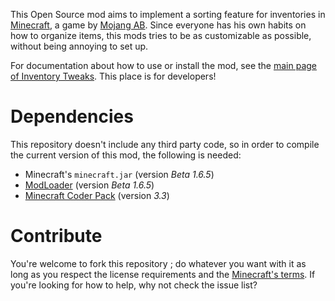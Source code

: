 This Open Source mod aims to implement a sorting feature for inventories in [Minecraft][1], a game by [Mojang AB][2]. Since everyone has his own habits on how to organize items, this mods tries to be as customizable as possible, without being annoying to set up.

For documentation about how to use or install the mod, see the [main page of Inventory Tweaks][3]. This place is for developers!

# Dependencies

This repository doesn't include any third party code, so in order to compile the current version of this mod, the following is needed:

* Minecraft's `minecraft.jar` (version *Beta 1.6.5*)
* [ModLoader][4] (version *Beta 1.6.5*)
* [Minecraft Coder Pack][5] (version *3.3*)

# Contribute

You're welcome to fork this repository ; do whatever you want with it as long as you respect the license requirements and the [Minecraft's terms][6]. If you're looking for how to help, why not check the issue list?

[1]: http://www.minecraft.net/
[2]: http://mojang.com/
[3]: http://wan.ka.free.fr/?invtweaks
[4]: http://www.minecraftforum.net/viewtopic.php?t=80246
[5]: http://mcp.ocean-labs.de/index.php/MCP_Releases
[6]: http://www.minecraft.net/copyright.jsp